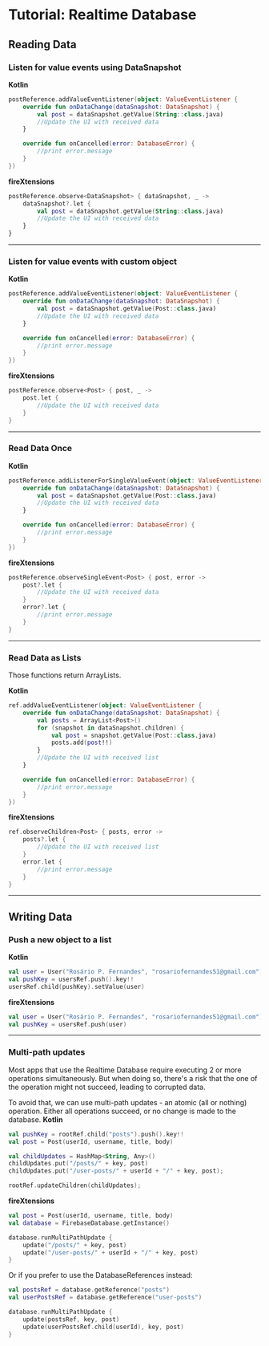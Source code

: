 # Tutorial: Realtime Database


## Reading Data

### Listen for value events using DataSnapshot
**Kotlin**
```kotlin
postReference.addValueEventListener(object: ValueEventListener {
    override fun onDataChange(dataSnapshot: DataSnapshot) {
        val post = dataSnapshot.getValue(String::class.java)
        //Update the UI with received data
    }

    override fun onCancelled(error: DatabaseError) {
        //print error.message
    }
})
```

**fireXtensions**
```kotlin
postReference.observe<DataSnapshot> { dataSnapshot, _ ->
    dataSnapshot?.let {
        val post = dataSnapshot.getValue(String::class.java)
        //Update the UI with received data
    }
}
```
----


### Listen for value events with custom object
**Kotlin**
```kotlin
postReference.addValueEventListener(object: ValueEventListener {
    override fun onDataChange(dataSnapshot: DataSnapshot) {
        val post = dataSnapshot.getValue(Post::class.java)
        //Update the UI with received data
    }

    override fun onCancelled(error: DatabaseError) {
        //print error.message
    }
})
```

**fireXtensions**
```kotlin
postReference.observe<Post> { post, _ ->
    post.let {
        //Update the UI with received data
    }
}
```
----


### Read Data Once
**Kotlin**
```kotlin
postReference.addListenerForSingleValueEvent(object: ValueEventListener {
    override fun onDataChange(dataSnapshot: DataSnapshot) {
        val post = dataSnapshot.getValue(Post::class.java)
        //Update the UI with received data
    }

    override fun onCancelled(error: DatabaseError) {
        //print error.message
    }
})
```
**fireXtensions**
```kotlin
postReference.observeSingleEvent<Post> { post, error ->
    post?.let {
        //Update the UI with received data
    }
    error?.let {
        //print error.message
    }
}
```
----


### Read Data as Lists
Those functions return ArrayLists.

**Kotlin**
```kotlin
ref.addValueEventListener(object: ValueEventListener {
    override fun onDataChange(dataSnapshot: DataSnapshot) {
        val posts = ArrayList<Post>()
        for (snapshot in dataSnapshot.children) {
            val post = snapshot.getValue(Post::class.java)
            posts.add(post!!)
        }
        //Update the UI with received list
    }

    override fun onCancelled(error: DatabaseError) {
        //print error.message
    }
})
```
**fireXtensions**
```kotlin
ref.observeChildren<Post> { posts, error ->
    posts?.let {
        //Update the UI with received list
    }
    error.let {
        //print error.message
    }
}
```
----



## Writing Data

### Push a new object to a list
**Kotlin**
```kotlin
val user = User("Rosário P. Fernandes", "rosariofernandes51@gmail.com")
val pushKey = usersRef.push().key!!
usersRef.child(pushKey).setValue(user)
```

**fireXtensions**
```kotlin
val user = User("Rosário P. Fernandes", "rosariofernandes51@gmail.com")
val pushKey = usersRef.push(user)
```
----


### Multi-path updates
Most apps that use the Realtime Database require executing 2 or more operations
 simultaneously. But when doing so, there's a risk that the one of the operation might not
 succeed, leading to corrupted data.

 To avoid that, we can use multi-path updates - an atomic (all or nothing) operation. Either all
 operations succeed, or no change is made to the database.
**Kotlin**
```kotlin
val pushKey = rootRef.child("posts").push().key!!
val post = Post(userId, username, title, body)

val childUpdates = HashMap<String, Any>()
childUpdates.put("/posts/" + key, post)
childUpdates.put("/user-posts/" + userId + "/" + key, post);

rootRef.updateChildren(childUpdates);
```

**fireXtensions**
```kotlin
val post = Post(userId, username, title, body)
val database = FirebaseDatabase.getInstance()

database.runMultiPathUpdate {
    update("/posts/" + key, post)
    update("/user-posts/" + userId + "/" + key, post)
}
```

Or if you prefer to use the DatabaseReferences instead:

```kotlin
val postsRef = database.getReference("posts")
val userPostsRef = database.getReference("user-posts")

database.runMultiPathUpdate {
    update(postsRef, key, post)
    update(userPostsRef.child(userId), key, post)
}
```